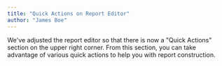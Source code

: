 ```yaml
---
title: "Quick Actions on Report Editor"
author: "James Boe"
---
```

We've adjusted the report editor so that there is now a "Quick Actions" section on the upper right corner.<!--more--> From this section, you can take advantage of various quick actions to help you with report construction.